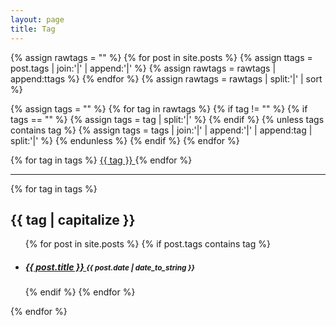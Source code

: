 ```yaml
---
layout: page
title: Tag
---
```


{% assign rawtags = "" %}
{% for post in site.posts %}
  {% assign ttags = post.tags | join:'|' | append:'|' %}
  {% assign rawtags = rawtags | append:ttags %}
{% endfor %}
{% assign rawtags = rawtags | split:'|' | sort %}

{% assign tags = "" %}
{% for tag in rawtags %}
  {% if tag != "" %}
    {% if tags == "" %}
      {% assign tags = tag | split:'|' %}
    {% endif %}
    {% unless tags contains tag %}
      {% assign tags = tags | join:'|' | append:'|' | append:tag | split:'|' %}
    {% endunless %}
  {% endif %}
{% endfor %}

<div class="tag-list">
{% for tag in tags %}
  <a class="tag" href="#{{ tag | slugify }}"> {{ tag }} </a>
{% endfor %}
</div>
<hr>

{% for tag in tags %}
  <h2 id="{{ tag | slugify }}">{{ tag | capitalize }}</h2>
  <ul>
   {% for post in site.posts %}
     {% if post.tags contains tag %}
     <li>
     <h5>
     <a href="{{ post.url | prepend: site.baseurl }}">
     {{ post.title }}
     </a>
     <small>{{ post.date | date_to_string }}</small>
     <!-- {% for tag in post.tags %}
       <a class="tag" href="/blog/tag/#{{ tag | slugify }}">{{ tag }}</a>
     {% endfor %} -->
     </h5>
     </li>
     {% endif %}
   {% endfor %}
  </ul>
{% endfor %}
